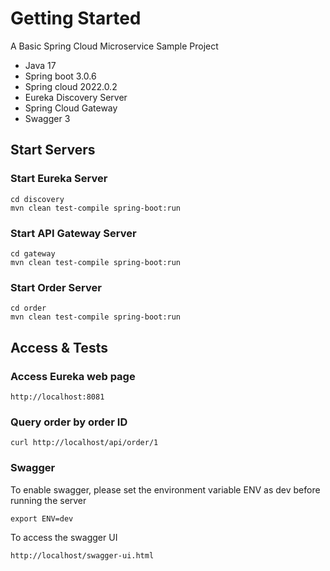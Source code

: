 # Getting Started

A Basic Spring Cloud Microservice Sample Project

* Java 17
* Spring boot 3.0.6
* Spring cloud 2022.0.2
* Eureka Discovery Server
* Spring Cloud Gateway
* Swagger 3

## Start Servers
### Start Eureka Server
```
cd discovery
mvn clean test-compile spring-boot:run
```
### Start API Gateway Server
```
cd gateway
mvn clean test-compile spring-boot:run
```
### Start Order Server
```
cd order
mvn clean test-compile spring-boot:run
```
## Access & Tests
### Access Eureka web page
```
http://localhost:8081
```
### Query order by order ID
```
curl http://localhost/api/order/1
```
### Swagger
To enable swagger, please set the environment variable ENV as dev before running the server
```
export ENV=dev
```
To access the swagger UI
```
http://localhost/swagger-ui.html
```